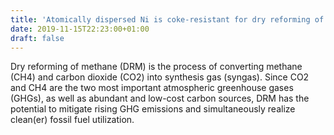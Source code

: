 ```yaml
---
title: 'Atomically dispersed Ni is coke-resistant for dry reforming of methane'
date: 2019-11-15T22:23:00+01:00
draft: false
---
```


Dry reforming of methane (DRM) is the process of converting methane (CH4) and carbon dioxide (CO2) into synthesis gas (syngas). Since CO2 and CH4 are the two most important atmospheric greenhouse gases (GHGs), as well as abundant and low-cost carbon sources, DRM has the potential to mitigate rising GHG emissions and simultaneously realize clean(er) fossil fuel utilization.